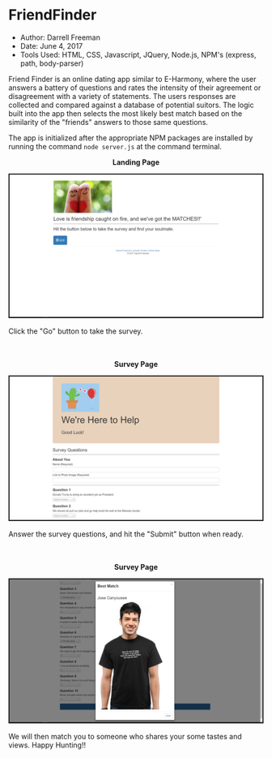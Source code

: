 # FriendFinder

- Author:  Darrell Freeman
- Date: June 4, 2017
- Tools Used:  HTML, CSS, Javascript, JQuery, Node.js, NPM's (express, path, body-parser)

Friend Finder is an online dating app similar to E-Harmony, where the user answers a battery of questions and rates the intensity of their agreement or disagreement with a variety of statements.  The users responses are collected and compared against a database of potential suitors.  The logic built into the app then selects the most likely best match based on the similarity of the "friends" answers to those same questions.  

The app is initialized after the appropriate NPM packages are installed by running the command `node server.js` at the command terminal.

<p align="center">
  <strong>Landing Page</strong>
</p>
<p align="center">
  <kbd>
  <img src="app/public/images/screen1.png" width="500" border="2px solid black"/>
  </kbd>
</p>

Click the "Go" button to take the survey.
</br>
</br>
</br>

<p align="center">
  <strong>Survey Page</strong>
</p>
<p align="center">
  <kbd>
  <img src="app/public/images/screen2.png" width="500" border="2px solid black"/>
  </kbd>
</p>

Answer the survey questions, and hit the "Submit" button when ready.
</br>
</br>
</br>

<p align="center">
  <strong>Survey Page</strong>
</p>
<p align="center">
  <kbd>
  <img src="app/public/images/screen3.png" width="500" border="2px solid black"/>
  </kbd>
</p>
We will then match you to someone who shares your some tastes and views.  Happy Hunting!!



